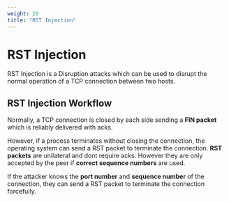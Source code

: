 ```yaml
---
weight: 20
title: "RST Injection"
---
```


# RST Injection

RST Injection is a Disruption attacks which can be used to disrupt the normal operation of a TCP connection between two hosts.

## RST Injection Workflow

Normally, a TCP connection is closed by each side sending a **FIN packet** which is reliably delivered with acks.

However, if a process terminates without closing the connection, the operating system can send a RST packet to terminate the connection. **RST packets** are unilateral and dont require acks. However they are only accepted by the peer if **correct sequence numbers** are used.

If the attacker knows the **port number** and **sequence number** of the connection, they can send a RST packet to terminate the connection forcefully.
